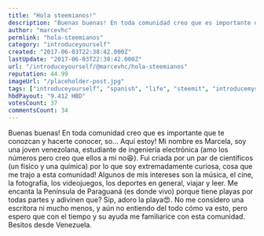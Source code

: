 ```yaml
---
title: "Hola steemianos!"
description: "Buenas buenas! En toda comunidad creo que es importante que te conozcan y hacerte conocer, so... Aquí estoy! Mi nombre es Marcela, soy una joven venez..."
author: "marcevhc"
permlink: "hola-steemianos"
category: "introduceyourself"
created: "2017-06-03T22:38:42.000Z"
lastUpdate: "2017-06-03T22:38:42.000Z"
url: "/introduceyourself/@marcevhc/hola-steemianos"
reputation: 44.99
imageUrl: "/placeholder-post.jpg"
tags: ["introduceyourself", "spanish", "life", "steemit", "introducemyself"]
hbdPayout: "9.412 HBD"
votesCount: 37
commentsCount: 34
---
```


Buenas buenas!
En toda comunidad creo que es importante que te conozcan y hacerte conocer, so... Aquí estoy!
Mi nombre es Marcela, soy una joven venezolana, estudiante de ingeniería electrónica (amo los números pero creo que ellos a mi no😆). Fui criada por un par de científicos (un físico y una química) por lo que soy extremadamente curiosa, cosa que me trajo a esta comunidad!
Algunos de mis intereses son la música, el cine, la fotografía, los videojuegos, los deportes en general, viajar y leer. Me encanta la Península de Paraguaná (es donde vivo) porque tiene playas por todas partes y adivinen que? Sip, adoro la playa😍.
No me considero una escritora ni mucho menos, y aún no entiendo del todo cómo va esto, pero espero que con el tiempo y su ayuda me familiarice con esta comunidad. 
Besitos desde Venezuela.